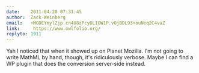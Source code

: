 ```yaml
---
date:    2011-04-20 07:31:45
author:  Zack Weinberg
email:   +MGDEYmylZjp.cn4U8zPcyDLIOW1P.vOjBDL93+ouNeq2C4vaZ
link:     https://www.owlfolio.org/
replyto: 1911
---
```


Yah I noticed that when it showed up on Planet Mozilla.  I'm not going
to write MathML by hand, though, it's ridiculously verbose.  Maybe I
can find a WP plugin that does the conversion server-side instead.

